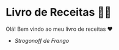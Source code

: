 # Livro de Receitas :woman_cook:

Olá! Bem vindo ao meu livro de receitas :heart:

- _Strogonoff de Frango_
